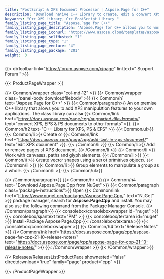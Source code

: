 ```yaml
---
title: "PostScript & XPS Document Processor | Aspose.Page for C++"
description: "Download native C++ Library to create, edit & convert XPS files as well as to convert PS & EPS formats to PDF & raster image formats. "
keywords: "C++ XPS Library, C++ PostScript Library "
family_listing_page_title: "Aspose.Page for C++"
family_listing_page_description: "Aspose.Page for C++ allows you to work with XPS and EPS/PS documents in your C++ application. It lets you create, edit and save existing as well as new XPS documents. Furthermore, it lets you convert XPS and EPS documents into PDF and images of different types. It can be used for developing applications to process and convert XPS and EPS documents to several other formats such as PDF, JPEG, BMP, TIFF, and more. The API exposes the internal file formats of XPS and EPS files in user-friendly high-level API calls which makes it easy for you to focus on application development."
family_listing_page_iconurl: "https://www.aspose.cloud/templates/aspose/App_Themes/V3/images/page/272x272/aspose_page-for-cpp.png"
family_listing_page_selfHosted: "1"
family_listing_page_type: "1"
family_listing_page_venture: "4"
family_listing_page_package: "201"
weight:  3
---
```


{{< dbToolbar link="https://forum.aspose.com/c/page" linktext=" Support Forum " >}}


{{< ProductPageWrapper >}}

<!-- ProductPageContent-->
{{< Common/wrapper class="col-md-12" >}}
{{< Common/wrapper class="panel-body downloadfilebody" >}}
{{< Common/h1 text="Aspose.Page for C++" >}}
{{< Common/paragraph>}}
An on premise C++ library that allows you to add XPS manipulation features to your own applications. The class library can also {{< Common/link href="https://docs.aspose.com/page/cpp/supported-file-formats/" text="convert XPS, EPS &amp; PS documents to other formats"  >}}.
{{< Common/h2 text="C++ Library for XPS, PS &amp; EPS"  >}} {{< Common/ul>}}
    {{< Common/li >}} 
Create or&nbsp;{{< Common/link href="https://docs.aspose.com/page/cpp/add-text-in-xps-document/" text="edit XPS document"  >}}. {{< /Common/li >}}
   {{< Common/li >}} Add or remove pages of XPS document. {{< /Common/li >}}
   {{< Common/li >}} Work with canvases, paths and glyph elements. {{< /Common/li >}}
   {{< Common/li >}} Create vector shapes using a set of primitives objects. {{< /Common/li >}}
   {{< Common/li >}} Group elements to manipulate a group as a whole. {{< /Common/li >}}
 {{< /Common/ul>}}

{{< /Common/paragraph>}}
{{< Common/hr >}}
{{< Common/h4 text="Download Aspose.Page.Cpp from NuGet"  >}}
{{< Common/paragraph class="package-instructions">}}
Open {{< Common/link href="https://www.nuget.org/packages/Aspose.Page.Cpp/" text="NuGet"  >}} package manager, search for <b>Aspose.Page.Cpp</b> and install. You may also use the following command from the Package Manager Console.
 {{< /Common/paragraph>}}
{{< consolebox/consoleboxwrapper id="nuget" >}}
       {{< consolebox/spantext text="PM" >}}
       {{< consolebox/textarea id="nuget" >}} Install-Package Aspose.Page.Cpp {{< /consolebox/textarea >}}
{{< /consolebox/consoleboxwrapper >}}
{{< Common/h4 text="Release Notes"  >}}
{{< Common/link href="https://docs.aspose.com/page/cpp/aspose-page-for-cpp-21-10-release-notes/" text="https://docs.aspose.com/page/cpp/aspose-page-for-cpp-21-10-release-notes/"  >}}
{{< /Common/wrapper >}}
{{< /Common/wrapper >}}

<!-- /ProductPageContent-->



<!-- ReleasesListProductPage-->
   {{< Releases/ReleasesListProductPage shownested="false"  directdownload="true" family="page" product="cpp" >}}
<!-- /ReleasesListProductPage-->

{{< /ProductPageWrapper >}}

